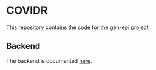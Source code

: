 # COVIDR

This repository contains the code for the gen-epi project.

## Backend

The backend is documented [here](docs/backend/).
